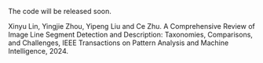 The code will be released soon.

Xinyu Lin, Yingjie Zhou, Yipeng Liu and Ce Zhu. A Comprehensive Review of Image Line Segment Detection and Description: Taxonomies, Comparisons, and Challenges, IEEE Transactions on Pattern Analysis and Machine Intelligence, 2024.
